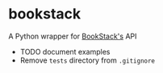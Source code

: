 # bookstack
A Python wrapper for [BookStack's](https://www.bookstackapp.com) API

- TODO document examples
- Remove `tests` directory from `.gitignore`